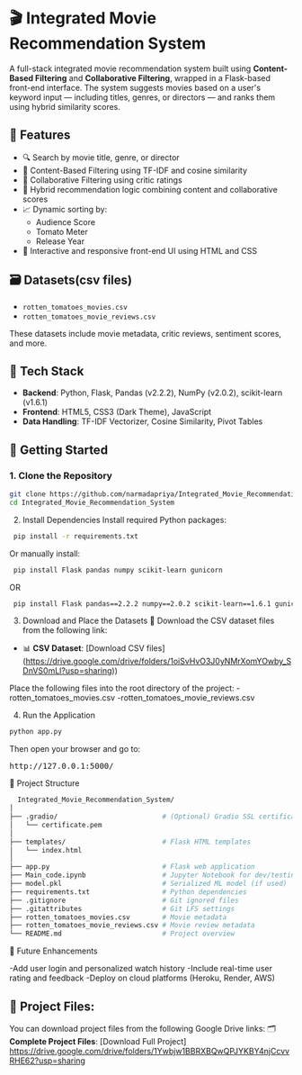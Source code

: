 # 🎬 Integrated Movie Recommendation System

A full-stack integrated movie recommendation system built using **Content-Based Filtering** and **Collaborative Filtering**, wrapped in a Flask-based front-end interface. The system suggests movies based on a user's keyword input — including titles, genres, or directors — and ranks them using hybrid similarity scores.

## 🌟 Features

- 🔍 Search by movie title, genre, or director
- 🎯 Content-Based Filtering using TF-IDF and cosine similarity
- 👥 Collaborative Filtering using critic ratings
- 🧠 Hybrid recommendation logic combining content and collaborative scores
- 📈 Dynamic sorting by:
  - Audience Score
  - Tomato Meter
  - Release Year
- 🎨 Interactive and responsive front-end UI using HTML and CSS

## 🗃️ Datasets(csv files)

- `rotten_tomatoes_movies.csv`
- `rotten_tomatoes_movie_reviews.csv`

These datasets include movie metadata, critic reviews, sentiment scores, and more.

## 🧰 Tech Stack

- **Backend**: Python, Flask, Pandas (v2.2.2), NumPy (v2.0.2), scikit-learn (v1.6.1)
- **Frontend**: HTML5, CSS3 (Dark Theme), JavaScript
- **Data Handling**: TF-IDF Vectorizer, Cosine Similarity, Pivot Tables


## 🚀 Getting Started

### 1. Clone the Repository

 ```bash 
git clone https://github.com/narmadapriya/Integrated_Movie_Recommendation_System.git
cd Integrated_Movie_Recommendation_System
``` 

2. Install Dependencies
Install required Python packages:
 ```bash 
  pip install -r requirements.txt
  ``` 
  Or manually install:
   ```bash
    pip install Flask pandas numpy scikit-learn gunicorn
   ```
   OR
   ```bash
    pip install Flask pandas==2.2.2 numpy==2.0.2 scikit-learn==1.6.1 gunicorn
   ```

3. Download and Place the Datasets
🔻 Download the CSV dataset files from the following link:
- 📊 **CSV Dataset**: [Download CSV files] (https://drive.google.com/drive/folders/1oiSvHvO3J0yNMrXomYOwby_SDnVS0mLl?usp=sharing))
  
Place the following files into the root directory of the project:
 -rotten_tomatoes_movies.csv
 -rotten_tomatoes_movie_reviews.csv

4. Run the Application
```bash
python app.py
```

Then open your browser and go to:
<pre>http://127.0.0.1:5000/</pre>

📁 Project Structure
```bash
  Integrated_Movie_Recommendation_System/
│
├── .gradio/                          # (Optional) Gradio SSL certificate folder
│   └── certificate.pem
│
├── templates/                        # Flask HTML templates
│   └── index.html
│
├── app.py                            # Flask web application
├── Main_code.ipynb                   # Jupyter Notebook for dev/testing
├── model.pkl                         # Serialized ML model (if used)
├── requirements.txt                  # Python dependencies
├── .gitignore                        # Git ignored files
├── .gitattributes                    # Git LFS settings
├── rotten_tomatoes_movies.csv        # Movie metadata
├── rotten_tomatoes_movie_reviews.csv # Movie review metadata
└── README.md                         # Project overview
```

📌 Future Enhancements

-Add user login and personalized watch history
-Include real-time user rating and feedback
-Deploy on cloud platforms (Heroku, Render, AWS)


## 📂 Project Files:

You can download project files from the following Google Drive links:
🗂️ **Complete Project Files**: [Download Full Project] https://drive.google.com/drive/folders/1Ywbjw1BBRXBQwQPJYKBY4njCcvvRHE62?usp=sharing
